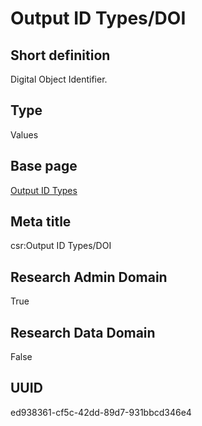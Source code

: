 # Output ID Types/DOI
## Short definition
Digital Object Identifier.
## Type
Values
## Base page
[Output ID Types](https://github.com/EuroCRIS/CASRAI-Dictionairies/blob/main/Objects/Output%20ID%20Types.md)
## Meta title
csr:Output ID Types/DOI
## Research Admin Domain
True
## Research Data Domain
False
## UUID
ed938361-cf5c-42dd-89d7-931bbcd346e4
